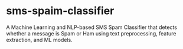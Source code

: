 # sms-spaim-classifier
A Machine Learning and NLP-based SMS Spam Classifier that detects whether a message is Spam or Ham using text preprocessing, feature extraction, and ML models.
